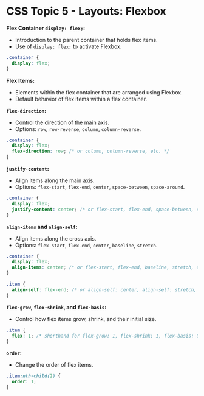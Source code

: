 # CSS Topic 5 - Layouts: Flexbox

**Flex Container `display: flex;`:** 

- Introduction to the parent container that holds flex items.
- Use of `display: flex;` to activate Flexbox.

```css
.container {
  display: flex;
}
```

**Flex Items:**

- Elements within the flex container that are arranged using Flexbox.
- Default behavior of flex items within a flex container.

**`flex-direction`:**

- Control the direction of the main axis.
- Options: `row`, `row-reverse`, `column`, `column-reverse`.

```css
.container {
  display: flex;
  flex-direction: row; /* or column, column-reverse, etc. */
}
```

**`justify-content`:**

- Align items along the main axis.
- Options: `flex-start`, `flex-end`, `center`, `space-between`, `space-around`.

```css
.container {
  display: flex;
  justify-content: center; /* or flex-start, flex-end, space-between, etc. */
}
```

**`align-items` and `align-self`:**

- Align items along the cross axis.
- Options: `flex-start`, `flex-end`, `center`, `baseline`, `stretch`.

```css
.container {
  display: flex;
  align-items: center; /* or flex-start, flex-end, baseline, stretch, etc. */
}

.item {
  align-self: flex-end; /* or align-self: center, align-self: stretch, etc. */
}
```

**`flex-grow`, `flex-shrink`, and `flex-basis`:**

- Control how flex items grow, shrink, and their initial size.

```css
.item {
  flex: 1; /* shorthand for flex-grow: 1, flex-shrink: 1, flex-basis: 0%; */
}
```

**`order`:**

- Change the order of flex items.

```css
.item:nth-child(2) {
  order: 1;
}
```
